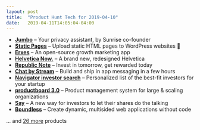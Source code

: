 ```yaml
---
layout: post
title:  "Product Hunt Tech for 2019-04-10"
date:   2019-04-11T14:05:04-04:00
---
```


* **[Jumbo](https://www.producthunt.com/posts/jumbo?utm_campaign=producthunt-api&utm_medium=api&utm_source=Application%3A+Daily+Digest+RSS+%28ID%3A+3202%29)** – Your privacy assistant, by Sunrise co-founder
* **[Static Pages](https://www.producthunt.com/posts/static-pages?utm_campaign=producthunt-api&utm_medium=api&utm_source=Application%3A+Daily+Digest+RSS+%28ID%3A+3202%29)** – Upload static HTML pages to WordPress websites 🚀
* **[Erxes](https://www.producthunt.com/posts/erxes?utm_campaign=producthunt-api&utm_medium=api&utm_source=Application%3A+Daily+Digest+RSS+%28ID%3A+3202%29)** – An open-source growth marketing app
* **[Helvetica Now.](https://www.producthunt.com/posts/helvetica-now?utm_campaign=producthunt-api&utm_medium=api&utm_source=Application%3A+Daily+Digest+RSS+%28ID%3A+3202%29)** – A brand new, redesigned Helvetica
* **[Republic Note](https://www.producthunt.com/posts/republic-note?utm_campaign=producthunt-api&utm_medium=api&utm_source=Application%3A+Daily+Digest+RSS+%28ID%3A+3202%29)** – Invest in tomorrow, get rewarded today
* **[Chat by Stream](https://www.producthunt.com/posts/chat-by-stream-2?utm_campaign=producthunt-api&utm_medium=api&utm_source=Application%3A+Daily+Digest+RSS+%28ID%3A+3202%29)** – Build and ship in app messaging in a few hours
* **[Navigator investor search](https://www.producthunt.com/posts/navigator-investor-search?utm_campaign=producthunt-api&utm_medium=api&utm_source=Application%3A+Daily+Digest+RSS+%28ID%3A+3202%29)** – Personalized list of the best-fit investors for your startup
* **[productboard 3.0](https://www.producthunt.com/posts/productboard-3-0?utm_campaign=producthunt-api&utm_medium=api&utm_source=Application%3A+Daily+Digest+RSS+%28ID%3A+3202%29)** – Product management system for large & scaling organizations
* **[Say](https://www.producthunt.com/posts/say?utm_campaign=producthunt-api&utm_medium=api&utm_source=Application%3A+Daily+Digest+RSS+%28ID%3A+3202%29)** – A new way for investors to let their shares do the talking
* **[Boundless](https://www.producthunt.com/posts/boundless-2?utm_campaign=producthunt-api&utm_medium=api&utm_source=Application%3A+Daily+Digest+RSS+%28ID%3A+3202%29)** – Create dynamic, multisided web applications without code

… and [26 more](https://www.producthunt.com/tech) products
